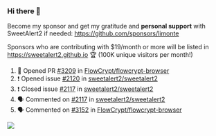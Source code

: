 ### Hi there 👋

Become my sponsor and get my gratitude and **personal support** with SweetAlert2 if needed: https://github.com/sponsors/limonte

Sponsors who are contributing with $19/month or more will be listed in https://sweetalert2.github.io 🏆 (100K unique visitors per month!)

<!--START_SECTION:activity-->
1. 💪 Opened PR [#3209](https://github.com/FlowCrypt/flowcrypt-browser/pull/3209) in [FlowCrypt/flowcrypt-browser](https://github.com/FlowCrypt/flowcrypt-browser)
2. ❗️ Opened issue [#2120](https://github.com/sweetalert2/sweetalert2/issues/2120) in [sweetalert2/sweetalert2](https://github.com/sweetalert2/sweetalert2)
3. ❗️ Closed issue [#2117](https://github.com/sweetalert2/sweetalert2/issues/2117) in [sweetalert2/sweetalert2](https://github.com/sweetalert2/sweetalert2)
4. 🗣 Commented on [#2117](https://github.com/sweetalert2/sweetalert2/issues/2117) in [sweetalert2/sweetalert2](https://github.com/sweetalert2/sweetalert2)
5. 🗣 Commented on [#3152](https://github.com/FlowCrypt/flowcrypt-browser/issues/3152) in [FlowCrypt/flowcrypt-browser](https://github.com/FlowCrypt/flowcrypt-browser)
<!--END_SECTION:activity-->

![](https://github-readme-stats.vercel.app/api?username=limonte&theme=vue&show_icons=true)
